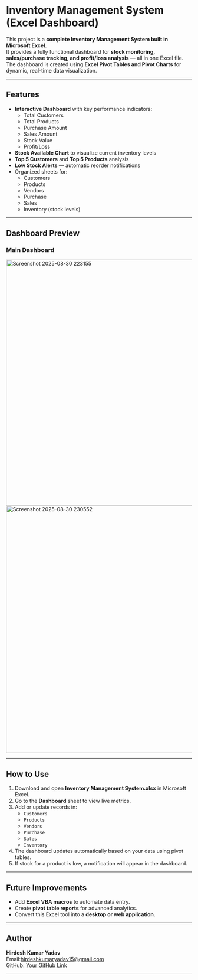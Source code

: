 # Inventory Management System (Excel Dashboard)

This project is a **complete Inventory Management System built in Microsoft Excel**.  
It provides a fully functional dashboard for **stock monitoring, sales/purchase tracking, and profit/loss analysis** — all in one Excel file.  
The dashboard is created using **Excel Pivot Tables and Pivot Charts** for dynamic, real-time data visualization.

---

## Features
- **Interactive Dashboard** with key performance indicators:
  - Total Customers
  - Total Products
  - Purchase Amount
  - Sales Amount
  - Stock Value
  - Profit/Loss
- **Stock Available Chart** to visualize current inventory levels
- **Top 5 Customers** and **Top 5 Products** analysis
- **Low Stock Alerts** — automatic reorder notifications
- Organized sheets for:
  - Customers
  - Products
  - Vendors
  - Purchase
  - Sales
  - Inventory (stock levels)

---

## Dashboard Preview

### Main Dashboard
<img width="1652" height="666" alt="Screenshot 2025-08-30 223155" src="https://github.com/user-attachments/assets/18338da4-ddec-4871-9dec-a873212fdfa1" />

<img width="1665" height="671" alt="Screenshot 2025-08-30 230552" src="https://github.com/user-attachments/assets/4136ae0d-6fe9-4ce6-8647-3fcc3e4110d0" />

---

## How to Use
1. Download and open **Inventory Management System.xlsx** in Microsoft Excel.  
2. Go to the **Dashboard** sheet to view live metrics.  
3. Add or update records in:
   - `Customers`
   - `Products`
   - `Vendors`
   - `Purchase`
   - `Sales`
   - `Inventory`
4. The dashboard updates automatically based on your data using pivot tables.
5. If stock for a product is low, a notification will appear in the dashboard.

---

## Future Improvements
- Add **Excel VBA macros** to automate data entry.  
- Create **pivot table reports** for advanced analytics.  
- Convert this Excel tool into a **desktop or web application**.

---

## Author
**Hirdesh Kumar Yadav**  
Email:hirdeshkumaryadav15@gmail.com  
GitHub: [Your GitHub Link](https://github.com/iamhirdeshkumar15)  

---
